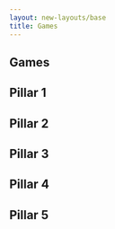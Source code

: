 ```yaml
---
layout: new-layouts/base
title: Games
---
```


<section id="pillar-0" class="section">
    <h2 id="pillar-1-title">Games</h2>
</section>

<section id="pillar-1" class="section">
    <h2 id="pillar-2-title">Pillar 1</h2>
</section>

<section id="pillar-2" class="section">
    <h2 id="pillar-2-title">Pillar 2</h2>
</section>

<section id="pillar-3" class="section">
    <h2 id="pillar-3-title">Pillar 3</h2>
</section>

<section id="pillar-4" class="section">
    <h2 id="pillar-4-title">Pillar 4</h2>
</section>

<section id="pillar-5" class="section">
    <h2 id="pillar-5-title">Pillar 5</h2>
</section>
